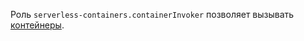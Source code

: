 Роль `serverless-containers.containerInvoker` позволяет вызывать [контейнеры](../../serverless-containers/concepts/container.md).

